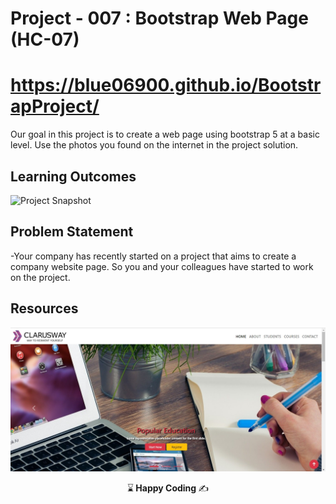 

# Project - 007 : Bootstrap Web Page (HC-07)
# https://blue06900.github.io/BootstrapProject/ 
Our goal in this project is to create a web page using bootstrap 5 at a basic level.
Use the photos you found on the internet in the project solution.

## Learning Outcomes

![Project Snapshot](boostrapproje.gif)



   
## Problem Statement

-Your company has recently started on a project that aims to create a company website page. So you and your colleagues have started to work on the project.

## Resources

![Images](boostrapproje.jpg)

<p align="center"> ⌛<strong> Happy Coding </strong> ✍ </p>
